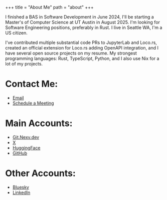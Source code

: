 +++
title = "About Me"
path = "about"
+++

I finished a BAS in Software Development in June 2024, I'll be starting a Master's of Computer Science at UT Austin in August 2025. I'm looking for Software Engineering positions, preferably in Rust. I live in Seattle WA, I'm a US citizen.

I've contributed multiple substantial code PRs to JupyterLab and Loco.rs, created an official extension for Loco.rs adding OpenAPI integration, and I have several open source projects on my resume. My strongest programming languages: Rust, TypeScript, Python, and I also use Nix for a lot of my projects.

# Contact Me:
- [Email](mailto:nexveridian@gmail.com)
- [Schedule a Meeting](https://calendly.com/nexveridian/main)

# Main Accounts:
- [Git.Nexv.dev](https://git.nexveridian.com/NexVeridian)
- [X](https://x.com/nexveridian)
- [HuggingFace](https://huggingface.co/NexVeridian)
- [GitHub](https://github.com/NexVeridian)

# Other Accounts:
- [Bluesky](https://bsky.app/profile/nexveridian.bsky.social)
- [LinkedIn](https://www.linkedin.com/in/nexveridian)

